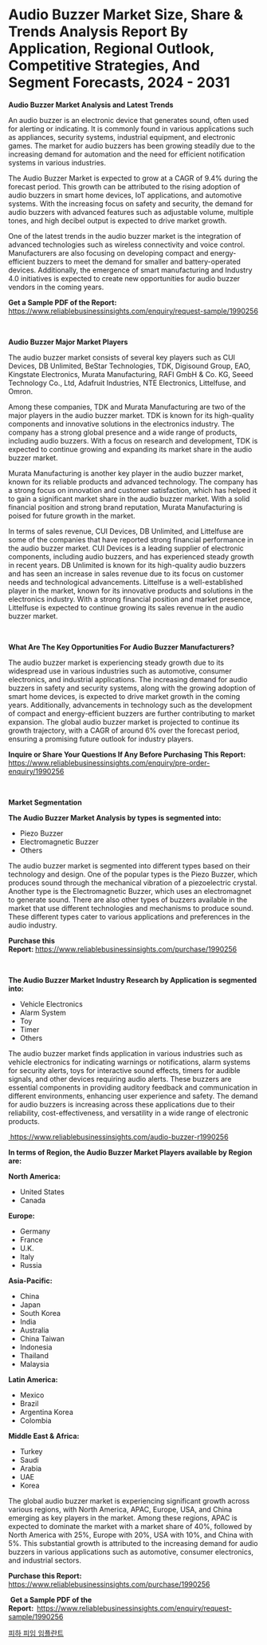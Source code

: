 <p><h1>Audio Buzzer Market Size, Share & Trends Analysis Report By Application, Regional Outlook, Competitive Strategies, And Segment Forecasts, 2024 - 2031</h1></p><p><strong>Audio Buzzer Market Analysis and Latest Trends</strong></p>
<p><p>An audio buzzer is an electronic device that generates sound, often used for alerting or indicating. It is commonly found in various applications such as appliances, security systems, industrial equipment, and electronic games. The market for audio buzzers has been growing steadily due to the increasing demand for automation and the need for efficient notification systems in various industries.</p><p>The Audio Buzzer Market is expected to grow at a CAGR of 9.4% during the forecast period. This growth can be attributed to the rising adoption of audio buzzers in smart home devices, IoT applications, and automotive systems. With the increasing focus on safety and security, the demand for audio buzzers with advanced features such as adjustable volume, multiple tones, and high decibel output is expected to drive market growth.</p><p>One of the latest trends in the audio buzzer market is the integration of advanced technologies such as wireless connectivity and voice control. Manufacturers are also focusing on developing compact and energy-efficient buzzers to meet the demand for smaller and battery-operated devices. Additionally, the emergence of smart manufacturing and Industry 4.0 initiatives is expected to create new opportunities for audio buzzer vendors in the coming years.</p></p>
<p><strong>Get a Sample PDF of the Report:&nbsp;</strong> <a href="https://www.reliablebusinessinsights.com/enquiry/request-sample/1990256">https://www.reliablebusinessinsights.com/enquiry/request-sample/1990256</a></p>
<p>&nbsp;</p>
<p><strong>Audio Buzzer Major Market Players</strong></p>
<p><p>The audio buzzer market consists of several key players such as CUI Devices, DB Unlimited, BeStar Technologies, TDK, Digisound Group, EAO, Kingstate Electronics, Murata Manufacturing, RAFI GmbH & Co. KG, Seeed Technology Co., Ltd, Adafruit Industries, NTE Electronics, Littelfuse, and Omron. </p><p>Among these companies, TDK and Murata Manufacturing are two of the major players in the audio buzzer market. TDK is known for its high-quality components and innovative solutions in the electronics industry. The company has a strong global presence and a wide range of products, including audio buzzers. With a focus on research and development, TDK is expected to continue growing and expanding its market share in the audio buzzer market.</p><p>Murata Manufacturing is another key player in the audio buzzer market, known for its reliable products and advanced technology. The company has a strong focus on innovation and customer satisfaction, which has helped it to gain a significant market share in the audio buzzer market. With a solid financial position and strong brand reputation, Murata Manufacturing is poised for future growth in the market.</p><p>In terms of sales revenue, CUI Devices, DB Unlimited, and Littelfuse are some of the companies that have reported strong financial performance in the audio buzzer market. CUI Devices is a leading supplier of electronic components, including audio buzzers, and has experienced steady growth in recent years. DB Unlimited is known for its high-quality audio buzzers and has seen an increase in sales revenue due to its focus on customer needs and technological advancements. Littelfuse is a well-established player in the market, known for its innovative products and solutions in the electronics industry. With a strong financial position and market presence, Littelfuse is expected to continue growing its sales revenue in the audio buzzer market.</p></p>
<p>&nbsp;</p>
<p><strong>What Are The Key Opportunities For Audio Buzzer Manufacturers?</strong></p>
<p><p>The audio buzzer market is experiencing steady growth due to its widespread use in various industries such as automotive, consumer electronics, and industrial applications. The increasing demand for audio buzzers in safety and security systems, along with the growing adoption of smart home devices, is expected to drive market growth in the coming years. Additionally, advancements in technology such as the development of compact and energy-efficient buzzers are further contributing to market expansion. The global audio buzzer market is projected to continue its growth trajectory, with a CAGR of around 6% over the forecast period, ensuring a promising future outlook for industry players.</p></p>
<p><strong>Inquire or Share Your Questions If Any Before Purchasing This Report:</strong> <a href="https://www.reliablebusinessinsights.com/enquiry/pre-order-enquiry/1990256">https://www.reliablebusinessinsights.com/enquiry/pre-order-enquiry/1990256</a></p>
<p>&nbsp;</p>
<p><strong>Market Segmentation</strong></p>
<p><strong>The Audio Buzzer Market Analysis by types is segmented into:</strong></p>
<p><ul><li>Piezo Buzzer</li><li>Electromagnetic Buzzer</li><li>Others</li></ul></p>
<p><p>The audio buzzer market is segmented into different types based on their technology and design. One of the popular types is the Piezo Buzzer, which produces sound through the mechanical vibration of a piezoelectric crystal. Another type is the Electromagnetic Buzzer, which uses an electromagnet to generate sound. There are also other types of buzzers available in the market that use different technologies and mechanisms to produce sound. These different types cater to various applications and preferences in the audio industry.</p></p>
<p><strong>Purchase this Report:&nbsp;</strong><a href="https://www.reliablebusinessinsights.com/purchase/1990256">https://www.reliablebusinessinsights.com/purchase/1990256</a></p>
<p>&nbsp;</p>
<p><strong>The Audio Buzzer Market Industry Research by Application is segmented into:</strong></p>
<p><ul><li>Vehicle Electronics</li><li>Alarm System</li><li>Toy</li><li>Timer</li><li>Others</li></ul></p>
<p><p>The audio buzzer market finds application in various industries such as vehicle electronics for indicating warnings or notifications, alarm systems for security alerts, toys for interactive sound effects, timers for audible signals, and other devices requiring audio alerts. These buzzers are essential components in providing auditory feedback and communication in different environments, enhancing user experience and safety. The demand for audio buzzers is increasing across these applications due to their reliability, cost-effectiveness, and versatility in a wide range of electronic products.</p></p>
<p><a href="https://www.reliablebusinessinsights.com/audio-buzzer-r1990256">&nbsp;https://www.reliablebusinessinsights.com/audio-buzzer-r1990256</a></p>
<p><strong>In terms of Region, the Audio Buzzer Market Players available by Region are:</strong></p>
<p>
    <p> <strong> North America: </strong>
        <ul>
            <li>United States</li>
            <li>Canada</li>
        </ul>
        </p> 
    <p> <strong> Europe: </strong>
        <ul>
            <li>Germany</li>
            <li>France</li>
            <li>U.K.</li>
            <li>Italy</li>
            <li>Russia</li>
        </ul>
        </p> 
    <p> <strong> Asia-Pacific: </strong>
        <ul>
            <li>China</li>
            <li>Japan</li>
            <li>South Korea</li>
            <li>India</li>
            <li>Australia</li>
            <li>China Taiwan</li>
            <li>Indonesia</li>
            <li>Thailand</li>
            <li>Malaysia</li>
        </ul>
        </p> 
    <p> <strong> Latin America: </strong>
        <ul>
            <li>Mexico</li>
            <li>Brazil</li>
            <li>Argentina Korea</li>
            <li>Colombia</li>
        </ul>
        </p> 
    <p> <strong> Middle East & Africa: </strong>
        <ul>
            <li>Turkey</li>
            <li>Saudi</li>
            <li>Arabia</li>
            <li>UAE</li>
            <li>Korea</li>
        </ul>
    </p>
    </p>
<p><p>The global audio buzzer market is experiencing significant growth across various regions, with North America, APAC, Europe, USA, and China emerging as key players in the market. Among these regions, APAC is expected to dominate the market with a market share of 40%, followed by North America with 25%, Europe with 20%, USA with 10%, and China with 5%. This substantial growth is attributed to the increasing demand for audio buzzers in various applications such as automotive, consumer electronics, and industrial sectors.</p></p>
<p><strong>Purchase this Report: </strong><a href="https://www.reliablebusinessinsights.com/purchase/1990256">https://www.reliablebusinessinsights.com/purchase/1990256</a></p>
<p>&nbsp;<strong>Get a Sample PDF of the Report:&nbsp;&nbsp;</strong><a href="https://www.reliablebusinessinsights.com/enquiry/request-sample/1990256">https://www.reliablebusinessinsights.com/enquiry/request-sample/1990256</a></p>
<p><strong></strong></p>
<p><p><a href="https://github.com/kvbohdfy111/Market-Research-Report-List-1/blob/main/9430973155837.md">피하 피임 임플란트</a></p></p>